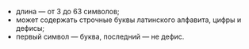 * длина — от 3 до 63 символов;
* может содержать строчные буквы латинского алфавита, цифры и дефисы;
* первый символ — буква, последний — не дефис.
